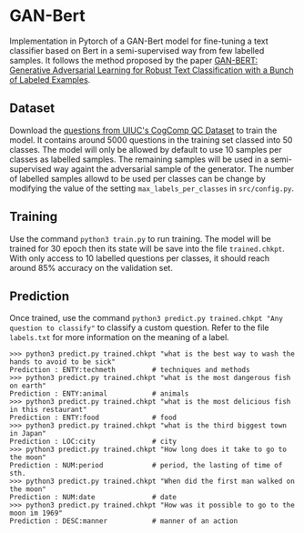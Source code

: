 # GAN-Bert

Implementation in Pytorch of a GAN-Bert model for fine-tuning a text classifier based on Bert in a semi-supervised way from few labelled samples. It follows the method proposed by the paper [GAN-BERT: Generative Adversarial Learning for
Robust Text Classification with a Bunch of Labeled Examples](https://www.aclweb.org/anthology/2020.acl-main.191.pdf).


## Dataset

Download the [questions from UIUC's CogComp QC Dataset](https://github.com/amankedia/Question-Classification) to train the model.
It contains around 5000 questions in the training set classed into 50 classes.
The model will only be allowed by default to use 10 samples per classes as labelled samples.
The remaining samples will be used in a semi-supervised way againt the adversarial sample of the generator.
The number of labelled samples allowd to be used per classes can be change by modifying the value of the setting `max_labels_per_classes` in `src/config.py`.

## Training

Use the command `python3 train.py` to run training.
The model will be trained for 30 epoch then its state will be save into the file `trained.chkpt`.
With only access to 10 labelled questions per classes, it should reach around 85% accuracy on the validation set.

## Prediction

Once trained, use the command `python3 predict.py trained.chkpt "Any question to classify"` to classify a custom question.
Refer to the file `labels.txt` for more information on the meaning of a label.

```
>>> python3 predict.py trained.chkpt "what is the best way to wash the hands to avoid to be sick"
Prediction : ENTY:techmeth         # techniques and methods
>>> python3 predict.py trained.chkpt "what is the most dangerous fish on earth"
Prediction : ENTY:animal           # animals
>>> python3 predict.py trained.chkpt "what is the most delicious fish in this restaurant"
Prediction : ENTY:food             # food
>>> python3 predict.py trained.chkpt "what is the third biggest town in Japan"
Prediction : LOC:city              # city
>>> python3 predict.py trained.chkpt "How long does it take to go to the moon"
Prediction : NUM:period            # period, the lasting of time of sth.
>>> python3 predict.py trained.chkpt "When did the first man walked on the moon"
Prediction : NUM:date              # date
>>> python3 predict.py trained.chkpt "How was it possible to go to the moon im 1969"
Prediction : DESC:manner           # manner of an action
```
